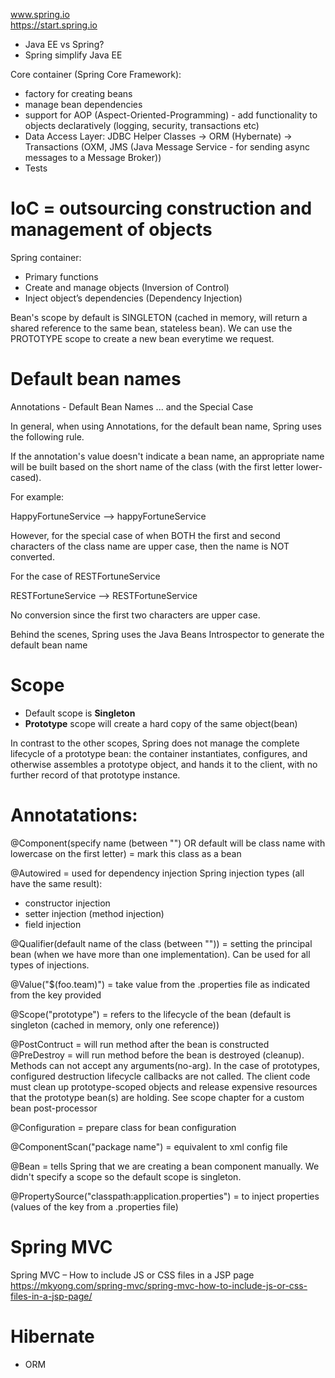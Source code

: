 ﻿www.spring.io  
https://start.spring.io

- Java EE vs Spring?
- Spring simplify Java EE

Core container (Spring Core Framework):
- factory for creating beans
- manage bean dependencies
- support for AOP (Aspect-Oriented-Programming) - add functionality to objects declaratively (logging, security, transactions etc)
- Data Access Layer: JDBC Helper Classes -> ORM (Hybernate) -> Transactions (OXM, JMS (Java Message Service - for sending async messages to a Message Broker))
- Tests

# IoC = outsourcing construction and management of objects

Spring container:
- Primary functions
- Create and manage objects (Inversion of Control)
- Inject object’s dependencies (Dependency Injection)

Bean's scope by default is SINGLETON (cached in memory, will return a shared reference to the same bean, stateless bean). We can use the PROTOTYPE scope to create a new bean everytime we request.

# Default bean names

Annotations - Default Bean Names ... and the Special Case

In general, when using Annotations, for the default bean name, Spring uses the following rule.

If the annotation's value doesn't indicate a bean name, an appropriate name will be built based on the short name of the class (with the first letter lower-cased).

For example:

HappyFortuneService --> happyFortuneService

However, for the special case of when BOTH the first and second characters of the class name are upper case, then the name is NOT converted.

For the case of RESTFortuneService

RESTFortuneService --> RESTFortuneService

No conversion since the first two characters are upper case.

Behind the scenes, Spring uses the Java Beans Introspector to generate the default bean name

# Scope

- Default scope is **Singleton**
- **Prototype** scope will create a hard copy of the same object(bean)

In contrast to the other scopes, Spring does not manage the complete lifecycle of a prototype bean: the container instantiates, configures, and otherwise assembles a prototype object, and hands it to the client, with no further record of that prototype instance.

# Annotatations:

@Component(specify name (between "") OR default will be class name with lowercase on the first letter) = mark this class as a bean

@Autowired = used for dependency injection
Spring injection types (all have the same result):
- constructor injection
- setter injection (method injection)
- field injection

@Qualifier(default name of the class (between "")) = setting the principal bean (when we have more than one implementation). Can be used for all types of injections.

@Value("$(foo.team)") = take value from the .properties file as indicated from the key provided

@Scope("prototype") = refers to the lifecycle of the bean (default is singleton (cached in memory, only one reference))
 
@PostContruct = will run method after the bean is constructed  
@PreDestroy = will run method before the bean is destroyed (cleanup). Methods can not accept any arguments(no-arg). In the case of prototypes, configured destruction lifecycle callbacks are not called. The client code must clean up prototype-scoped objects and release expensive resources that the prototype bean(s) are holding. See scope chapter for a custom bean post-processor

@Configuration = prepare class for bean configuration

@ComponentScan("package name") = equivalent to xml config file

@Bean =  tells Spring that we are creating a bean component manually. We didn't specify a scope so the default scope is singleton.

@PropertySource("classpath:application.properties") = to inject properties (values of the key from a .properties file)



# Spring MVC

Spring MVC – How to include JS or CSS files in a JSP page  
https://mkyong.com/spring-mvc/spring-mvc-how-to-include-js-or-css-files-in-a-jsp-page/



# Hibernate

- ORM